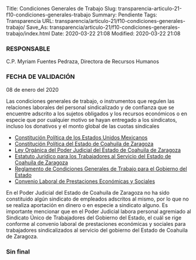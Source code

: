 Title: Condiciones Generales de Trabajo
Slug: transparencia-articulo-21-f10-condiciones-generales-trabajo
Summary: Pendiente
Tags: Transparencia
URL: transparencia/articulo-21/f10-condiciones-generales-trabajo/
Save_As: transparencia/articulo-21/f10-condiciones-generales-trabajo/index.html
Date: 2020-03-22 21:08
Modified: 2020-03-22 21:08


### RESPONSABLE

C.P. Myriam Fuentes Pedraza, Directora de Recursos Humanos

### FECHA DE VALIDACIÓN

08 de enero del 2020

Las condiciones generales de trabajo, o instrumentos que regulen las relaciones laborales del personal sindicalizado y de confianza que se encuentre adscrito a los sujetos obligados y los recursos económicos o en especie que por cualquier motivo se hayan entregado a los sindicatos, incluso los donativos y el monto global de las cuotas sindicales

* [Constitución Política de los Estados Unidos Mexicanos](http://www.diputados.gob.mx/LeyesBiblio/pdf/1_201219.pdf)
* [Constitución Política del Estado de Coahuila de Zaragoza](http://congresocoahuila.gob.mx/transparencia/03/Leyes_Coahuila/coa01.pdf)
* [Ley Orgánica del Poder Judicial del Estado de Coahuila de Zaragoza](http://congresocoahuila.gob.mx/transparencia/03/Leyes_Coahuila/coa61.pdf)
* [Estatuto Jurídico para los Trabajadores al Servicio del Estado de Coahuila de Zaragoza](http://congresocoahuila.gob.mx/transparencia/03/Leyes_Coahuila/coa09.pdf)
* [Reglamento de Condiciones Generales de Trabajo para el Gobierno del Estado](#)
* [Convenio Laboral de Prestaciones Económicas y Sociales](#)

En el Poder Judicial del Estado de Coahuila de Zaragoza no ha sido constituido algún sindicato de empleados adscritos al mismo, por lo que no se realiza aportación en dinero o en especie a sindicato alguno. Es importante mencionar que en el Poder Judicial labora personal agremiado al Sindicato Único de Trabajadores del Gobierno del Estado, el cuál se rige conforme al convenio laboral de prestaciones económicas y sociales para trabajadores sindicalizados al servicio del gobierno del Estado de Coahuila de Zaragoza.



### Sin final